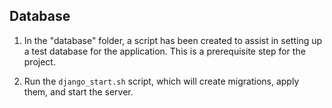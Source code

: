 ## Database

1. In the "database" folder, a script has been created to assist in setting up a test database for the application. This is a prerequisite step for the project.

2. Run the `django_start.sh` script, which will create migrations, apply them, and start the server.
